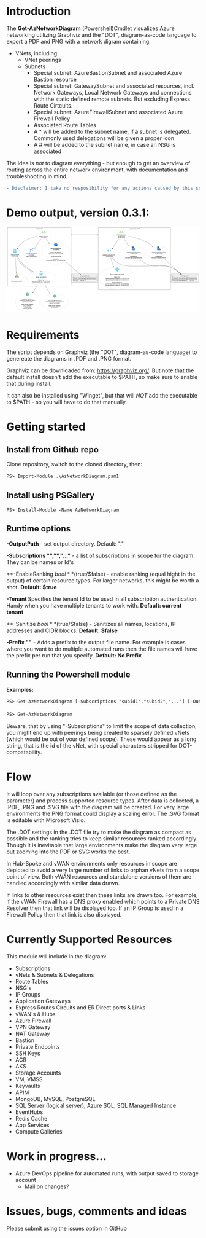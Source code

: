 # Introduction 
The **Get-AzNetworkDiagram** (Powershell)Cmdlet visualizes Azure networking utilizing Graphviz and the "DOT", diagram-as-code language to export a PDF and PNG with a network digram containing:
  - VNets, including:
    - VNet peerings
    - Subnets
        - Special subnet: AzureBastionSubnet and associated Azure Bastion resource
        - Special subnet: GatewaySubnet and associated resources, incl. Network Gateways, Local Network Gateways and connections with the static defined remote subnets. But excluding Express Route Cirtcuits.
        - Special subnet:  AzureFirewallSubnet and associated Azure Firewall Policy
        - Associated Route Tables
        - A * will be added to the subnet name, if a subnet is delegated. Commonly used delegations will be given a proper icon
        - A # will be added to the subnet name, in case an NSG is associated

The idea is _not_ to diagram everything - but enough to get an overview of routing across the entire network environment, with documentation and troubleshooting in mind.

```diff
- Disclaimer: I take no resposibility for any actions caused by this script!
```

# Demo output, version 0.3.1:
![Demo output](https://github.com/dan-madsen/AzNetworkDiagram/blob/main/DemoOutput/Demo.png)  


# Requirements
The script depends on Graphviz (the "DOT", diagram-as-code language) to genereate the diagrams in .PDF and .PNG format.

Graphviz can be downloaded from: https://graphviz.org/. But note that the default install doesn't add the executable to $PATH, so make sure to enable that during install.

It can also be installed using "Winget", but that will _NOT_ add the executable to $PATH - so you will have to do that manually.

# Getting started 
## Install from Github repo 
Clone repository, switch to the cloned directory, then:
```code
PS> Import-Module .\AzNetworkDiagram.psm1
```

## Install using PSGallery
```code
PS> Install-Module -Name AzNetworkDiagram
```

## Runtime options
**-OutputPath <path>** - set output directory. Default: "."

**-Subscriptions "<subid1>","<subid2>","..."** - a list of subscriptions in scope for the diagram. They can be names or Id's

**-EnableRanking $bool** ($true/$false) - enable ranking (equal hight in the output) of certain resource types. For larger networks, this might be worth a shot. **Default: $true**

**-Tenant <tenantId>** Specifies the tenant Id to be used in all subscription authentication. Handy when you have multiple tenants to work with. **Default: current tenant**

**-Sanitize $bool** ($true/$false) - Sanitizes all names, locations, IP addresses and CIDR blocks. **Default: $false**

**-Prefix "<string>"** - Adds a prefix to the output file name. For example is cases where you want to do multiple automated runs then the file names will have the prefix per run that you specify. **Default: No Prefix**

## Running the Powershell module
**Examples:**
```diff
PS> Get-AzNetworkDiagram [-Subscriptions "subid1","subid2","..."] [-OutputPath C:\temp\] [-EnableRanking $true]

PS> Get-AzNetworkDiagram 
```

Beware, that by using "-Subscriptions" to limit the scope of data collection, you might end up with peerings being created to sparsely defined vNets (which would be out of your defined scope). These would appear as a long string, that is the id of the vNet, with special characters stripped for DOT-compatability.

# Flow
It will loop over any subscriptions available (or those defined as the parameter) and process supported resource types. After data is collected, a .PDF, .PNG and .SVG file with the diagram will be created. For very large environments the PNG format could display a scaling error. The .SVG format is editable with Microsoft Visio.

The .DOT settings in the .DOT file try to make the diagram as compact as possible and the ranking tries to keep similar resources ranked accordingly. Though it is inevitable that large environments make the diagram very large but zooming into the PDF or SVG works the best.

In Hub-Spoke and vWAN environments only resources in scope are depicted to avoid a very large number of links to orphan vNets from a scope point of view. Both vWAN resources and standalone versions of them are handled accordingly with similar data drawn.

If links to other resources exist then these links are drawn too. For example, if the vWAN Firewall has a DNS proxy enabled which points to a Private DNS Resolver then that link will be displayed too. If an IP Group is used in a Firewall Policy then that link is also displayed.

# Currently Supported Resources
This module will include in the diagram:
  - Subscriptions
  - vNets & Subnets & Delegations
  - Route Tables
  - NSG's
  - IP Groups
  - Application Gateways
  - Express Routes Circuits and ER Direct ports & Links
  - vWAN's & Hubs
  - Azure Firewall
  - VPN Gateway
  - NAT Gateway
  - Bastion
  - Private Endpoints
  - SSH Keys
  - ACR
  - AKS
  - Storage Accounts
  - VM, VMSS
  - Keyvaults
  - APIM
  - MongoDB, MySQL, PostgreSQL
  - SQL Server (logical server), Azure SQL, SQL Managed Instance
  - EventHubs
  - Redis Cache
  - App Services
  - Compute Galleries
    
# Work in progress...
  - Azure DevOps pipeline for automated runs, with output saved to storage account
    - Mail on changes?

# Issues, bugs, comments and ideas
Please submit using the issues option in GitHub